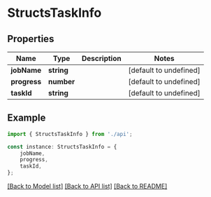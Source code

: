 # StructsTaskInfo


## Properties

Name | Type | Description | Notes
------------ | ------------- | ------------- | -------------
**jobName** | **string** |  | [default to undefined]
**progress** | **number** |  | [default to undefined]
**taskId** | **string** |  | [default to undefined]

## Example

```typescript
import { StructsTaskInfo } from './api';

const instance: StructsTaskInfo = {
    jobName,
    progress,
    taskId,
};
```

[[Back to Model list]](../README.md#documentation-for-models) [[Back to API list]](../README.md#documentation-for-api-endpoints) [[Back to README]](../README.md)

